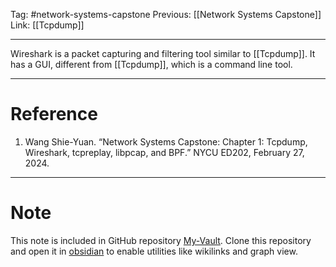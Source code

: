 Tag: #network-systems-capstone 
Previous: [[Network Systems Capstone]]
Link: [[Tcpdump]]

---

Wireshark is a packet capturing and filtering tool similar to [[Tcpdump]]. It has a GUI, different from [[Tcpdump]], which is a command line tool.

---

# Reference

1. Wang Shie-Yuan. “Network Systems Capstone: Chapter 1: Tcpdump, Wireshark, tcpreplay, libpcap, and BPF.” NYCU ED202, February 27, 2024.

---

# Note

This note is included in GitHub repository [My-Vault](https://github.com/LittleD3092/My-Vault.git). Clone this repository and open it in [obsidian](https://obsidian.md/) to enable utilities like wikilinks and graph view.